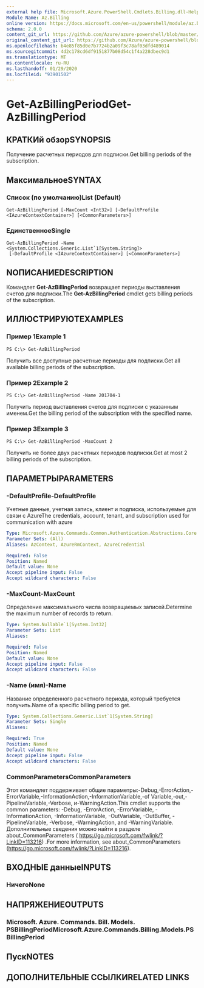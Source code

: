 ```yaml
---
external help file: Microsoft.Azure.PowerShell.Cmdlets.Billing.dll-Help.xml
Module Name: Az.Billing
online version: https://docs.microsoft.com/en-us/powershell/module/az.billing/get-azbillingperiod
schema: 2.0.0
content_git_url: https://github.com/Azure/azure-powershell/blob/master/src/Billing/Billing/help/Get-AzBillingPeriod.md
original_content_git_url: https://github.com/Azure/azure-powershell/blob/master/src/Billing/Billing/help/Get-AzBillingPeriod.md
ms.openlocfilehash: b4e85f85d0e7b7724b2a09f3c78af03dfd489014
ms.sourcegitcommit: 4d2c178cd6df9151877b08d54c1f4a228dbec9d1
ms.translationtype: MT
ms.contentlocale: ru-RU
ms.lasthandoff: 01/29/2020
ms.locfileid: "93901502"
---
```

# <span data-ttu-id="bfc89-101">Get-AzBillingPeriod</span><span class="sxs-lookup"><span data-stu-id="bfc89-101">Get-AzBillingPeriod</span></span>

## <span data-ttu-id="bfc89-102">КРАТКИй обзор</span><span class="sxs-lookup"><span data-stu-id="bfc89-102">SYNOPSIS</span></span>
<span data-ttu-id="bfc89-103">Получение расчетных периодов для подписки.</span><span class="sxs-lookup"><span data-stu-id="bfc89-103">Get billing periods of the subscription.</span></span>

## <span data-ttu-id="bfc89-104">Максимальное</span><span class="sxs-lookup"><span data-stu-id="bfc89-104">SYNTAX</span></span>

### <span data-ttu-id="bfc89-105">Список (по умолчанию)</span><span class="sxs-lookup"><span data-stu-id="bfc89-105">List (Default)</span></span>
```
Get-AzBillingPeriod [-MaxCount <Int32>] [-DefaultProfile <IAzureContextContainer>] [<CommonParameters>]
```

### <span data-ttu-id="bfc89-106">Единственное</span><span class="sxs-lookup"><span data-stu-id="bfc89-106">Single</span></span>
```
Get-AzBillingPeriod -Name <System.Collections.Generic.List`1[System.String]>
 [-DefaultProfile <IAzureContextContainer>] [<CommonParameters>]
```

## <span data-ttu-id="bfc89-107">NОПИСАНИЕ</span><span class="sxs-lookup"><span data-stu-id="bfc89-107">DESCRIPTION</span></span>
<span data-ttu-id="bfc89-108">Командлет **Get-AzBillingPeriod** возвращает периоды выставления счетов для подписки.</span><span class="sxs-lookup"><span data-stu-id="bfc89-108">The **Get-AzBillingPeriod** cmdlet gets billing periods of the subscription.</span></span>

## <span data-ttu-id="bfc89-109">ИЛЛЮСТРИРУЮТ</span><span class="sxs-lookup"><span data-stu-id="bfc89-109">EXAMPLES</span></span>

### <span data-ttu-id="bfc89-110">Пример 1</span><span class="sxs-lookup"><span data-stu-id="bfc89-110">Example 1</span></span>
```
PS C:\> Get-AzBillingPeriod
```

<span data-ttu-id="bfc89-111">Получить все доступные расчетные периоды для подписки.</span><span class="sxs-lookup"><span data-stu-id="bfc89-111">Get all available billing periods of the subscription.</span></span>

### <span data-ttu-id="bfc89-112">Пример 2</span><span class="sxs-lookup"><span data-stu-id="bfc89-112">Example 2</span></span>
```
PS C:\> Get-AzBillingPeriod -Name 201704-1
```

<span data-ttu-id="bfc89-113">Получить период выставления счетов для подписки с указанным именем.</span><span class="sxs-lookup"><span data-stu-id="bfc89-113">Get the billing period of the subscription with the specified name.</span></span>

### <span data-ttu-id="bfc89-114">Пример 3</span><span class="sxs-lookup"><span data-stu-id="bfc89-114">Example 3</span></span>
```
PS C:\> Get-AzBillingPeriod -MaxCount 2
```

<span data-ttu-id="bfc89-115">Получить не более двух расчетных периодов подписки.</span><span class="sxs-lookup"><span data-stu-id="bfc89-115">Get at most 2 billing periods of the subscription.</span></span>

## <span data-ttu-id="bfc89-116">ПАРАМЕТРЫ</span><span class="sxs-lookup"><span data-stu-id="bfc89-116">PARAMETERS</span></span>

### <span data-ttu-id="bfc89-117">-DefaultProfile</span><span class="sxs-lookup"><span data-stu-id="bfc89-117">-DefaultProfile</span></span>
<span data-ttu-id="bfc89-118">Учетные данные, учетная запись, клиент и подписка, используемые для связи с Azure</span><span class="sxs-lookup"><span data-stu-id="bfc89-118">The credentials, account, tenant, and subscription used for communication with azure</span></span>

```yaml
Type: Microsoft.Azure.Commands.Common.Authentication.Abstractions.Core.IAzureContextContainer
Parameter Sets: (All)
Aliases: AzContext, AzureRmContext, AzureCredential

Required: False
Position: Named
Default value: None
Accept pipeline input: False
Accept wildcard characters: False
```

### <span data-ttu-id="bfc89-119">-MaxCount</span><span class="sxs-lookup"><span data-stu-id="bfc89-119">-MaxCount</span></span>
<span data-ttu-id="bfc89-120">Определение максимального числа возвращаемых записей.</span><span class="sxs-lookup"><span data-stu-id="bfc89-120">Determine the maximum number of records to return.</span></span>

```yaml
Type: System.Nullable`1[System.Int32]
Parameter Sets: List
Aliases:

Required: False
Position: Named
Default value: None
Accept pipeline input: False
Accept wildcard characters: False
```

### <span data-ttu-id="bfc89-121">-Name (имя)</span><span class="sxs-lookup"><span data-stu-id="bfc89-121">-Name</span></span>
<span data-ttu-id="bfc89-122">Название определенного расчетного периода, который требуется получить.</span><span class="sxs-lookup"><span data-stu-id="bfc89-122">Name of a specific billing period to get.</span></span>

```yaml
Type: System.Collections.Generic.List`1[System.String]
Parameter Sets: Single
Aliases:

Required: True
Position: Named
Default value: None
Accept pipeline input: False
Accept wildcard characters: False
```

### <span data-ttu-id="bfc89-123">CommonParameters</span><span class="sxs-lookup"><span data-stu-id="bfc89-123">CommonParameters</span></span>
<span data-ttu-id="bfc89-124">Этот командлет поддерживает общие параметры:-Debug,-ErrorAction,-ErrorVariable,-InformationAction,-InformationVariable,-of Variable,-out,-PipelineVariable,-Verbose, и-WarningAction.</span><span class="sxs-lookup"><span data-stu-id="bfc89-124">This cmdlet supports the common parameters: -Debug, -ErrorAction, -ErrorVariable, -InformationAction, -InformationVariable, -OutVariable, -OutBuffer, -PipelineVariable, -Verbose, -WarningAction, and -WarningVariable.</span></span> <span data-ttu-id="bfc89-125">Дополнительные сведения можно найти в разделе about_CommonParameters ( https://go.microsoft.com/fwlink/?LinkID=113216) .</span><span class="sxs-lookup"><span data-stu-id="bfc89-125">For more information, see about_CommonParameters (https://go.microsoft.com/fwlink/?LinkID=113216).</span></span>

## <span data-ttu-id="bfc89-126">ВХОДНЫЕ данные</span><span class="sxs-lookup"><span data-stu-id="bfc89-126">INPUTS</span></span>

### <span data-ttu-id="bfc89-127">Ничего</span><span class="sxs-lookup"><span data-stu-id="bfc89-127">None</span></span>

## <span data-ttu-id="bfc89-128">НАПРЯЖЕНИЕ</span><span class="sxs-lookup"><span data-stu-id="bfc89-128">OUTPUTS</span></span>

### <span data-ttu-id="bfc89-129">Microsoft. Azure. Commands. Bill. Models. PSBillingPeriod</span><span class="sxs-lookup"><span data-stu-id="bfc89-129">Microsoft.Azure.Commands.Billing.Models.PSBillingPeriod</span></span>

## <span data-ttu-id="bfc89-130">Пуск</span><span class="sxs-lookup"><span data-stu-id="bfc89-130">NOTES</span></span>

## <span data-ttu-id="bfc89-131">ДОПОЛНИТЕЛЬНЫЕ ССЫЛКИ</span><span class="sxs-lookup"><span data-stu-id="bfc89-131">RELATED LINKS</span></span>
